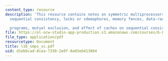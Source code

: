 ```yaml
---
content_type: resource
description: 'This resource contains notes on symmetric multiprocessors, synchronization,
  sequential consistency, locks or sdemaphores, memory fences, data-race free

  programs, mutual exclusion, and effect of caches on sequential consistency.'
file: https://ol-ocw-studio-app-production.s3.amazonaws.com/courses/6-823-computer-system-architecture-fall-2005/d1ebbcad8cea73302e0f0a03eb413864_l16_smps_sc.pdf
file_type: application/pdf
resourcetype: Document
title: l16_smps_sc.pdf
uid: d1ebbcad-8cea-7330-2e0f-0a03eb413864
---
```

